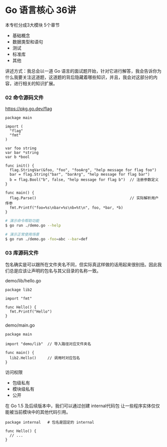 # Go 语言核心 36讲


本专栏分成3大模块 5个章节
* 基础概念
* 数据类型和语句
* 测试
* 标准库
* 其他

讲述方式：我总会以一道 Go 语言的面试题开始，针对它进行解答，我会告诉你为什么我要关注这道题，这道题的背后隐藏着哪些知识，并且，我会对这部分的内容，进行相关的知识扩展。

### 02 命令源码文件

https://pkg.go.dev/flag

```golang
package main

import (
  "flag"
  "fmt"
)

var foo string
var bar *string
var b *bool

func init() {
  flag.StringVar(&foo, "foo", "fooArg", "help message for flag foo")
  bar = flag.String("bar", "barArg", "help message for flag bar")
  b = flag.Bool("b", false, "help message for flag b")  // 注册参数定义
}

func main() {
  flag.Parse()                                          // 实际解析用户传参
  fmt.Printf("foo=%s\nbar=%s\nb=%t\n", foo, *bar, *b)
}
```

```bash
# 演示命令帮助功能
$ go run ./demo.go --help

# 演示正常使用场景
$ go run ./demo.go -foo=abc --bar=def
```

### 03 库源码文件

包名确实是可以跟所在文件夹名不同，但实际真这样做的话用起来很别扭。因此我们总是应该让声明的包名与其父目录的名称一致。

demo/lib/hello.go

```golang
package lib2

import "fmt"

func Hello() {
  fmt.Printf("Hello")
}
```

demo/main.go

```golang
package main

import "demo/lib"  // 导入路径对应文件夹名

func main() {
  lib2.Hello()     // 调用时对应包名
}
```

访问权限
* 包级私有
* 模块级私有
* 公开

在 Go 1.5 及后续版本中，我们可以通过创建 internal代码包 让一些程序实体仅仅能被当前模块中的其他代码引用。

```golang
package internal   # 包名是固定的 internal

func Hello() {
  // ...
}
```



